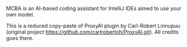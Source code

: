 <!-- Plugin description -->

MCBA is an AI-based coding assistant for IntelliJ IDEs aimed to use your own model.

This is a reduced copy-paste of ProxyAI plugin by Carl-Robert Linnupuu (original project https://github.com/carlrobertoh/ProxyAI.git). All credits goes there.

<!-- Plugin description end -->
